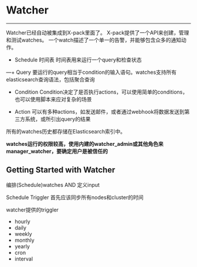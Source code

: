 # Watcher

------

Watcher已经自动被集成到X-pack里面了。
X-pack提供了一个API来创建，管理和测试watches。
一个watch描述了一个单一的告警，并能够包含众多的通知动作。

+ Schedule 时间表
	时间表用来运行一个query和检查状态

—+ Query
	要运行的query相当于condition的输入语句。watches支持所有elasticsearch查询语法，包括聚合查询

+ Condition
	Condition决定了是否执行actions，可以使用简单的conditions，也可以使用脚本来应对复杂的场景

+ Action
	可以有多种actions，如发送邮件，或者通过webhook将数据发送到第三方系统，或所引出query的结果

所有的watches历史都存储在Elasticsearch索引中。

**watches运行的权限较高，使用内建的watcher_admin或其他角色来manager_watcher，要确定用户是被信任的**


## Getting Started with Watcher

编排(Schedule)watches AND 定义input

Schedule Triggler
首先应该同步所有nodes和cluster的时间

watcher提供的triggler
+ hourly
+ daily
+ weekly
+ monthly
+ yearly
+ cron
+ interval

